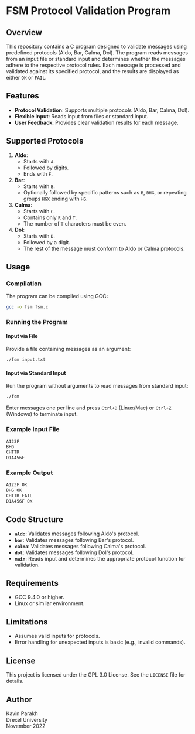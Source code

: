 
# FSM Protocol Validation Program

## Overview
This repository contains a C program designed to validate messages using predefined protocols (Aldo, Bar, Calma, Dol). The program reads messages from an input file or standard input and determines whether the messages adhere to the respective protocol rules. Each message is processed and validated against its specified protocol, and the results are displayed as either `OK` or `FAIL`.

## Features
- **Protocol Validation**: Supports multiple protocols (Aldo, Bar, Calma, Dol).
- **Flexible Input**: Reads input from files or standard input.
- **User Feedback**: Provides clear validation results for each message.

## Supported Protocols
1. **Aldo**:
   - Starts with `A`.
   - Followed by digits.
   - Ends with `F`.
2. **Bar**:
   - Starts with `B`.
   - Optionally followed by specific patterns such as `B`, `BHG`, or repeating groups `HGX` ending with `HG`.
3. **Calma**:
   - Starts with `C`.
   - Contains only `R` and `T`.
   - The number of `T` characters must be even.
4. **Dol**:
   - Starts with `D`.
   - Followed by a digit.
   - The rest of the message must conform to Aldo or Calma protocols.

## Usage

### Compilation
The program can be compiled using GCC:
```bash
gcc -o fsm fsm.c
```

### Running the Program
#### Input via File
Provide a file containing messages as an argument:
```bash
./fsm input.txt
```
#### Input via Standard Input
Run the program without arguments to read messages from standard input:
```bash
./fsm
```
Enter messages one per line and press `Ctrl+D` (Linux/Mac) or `Ctrl+Z` (Windows) to terminate input.

### Example Input File
```txt
A123F
BHG
CHTTR
D1A456F
```

### Example Output
```txt
A123F OK
BHG OK
CHTTR FAIL
D1A456F OK
```

## Code Structure
- **`aldo`**: Validates messages following Aldo's protocol.
- **`bar`**: Validates messages following Bar's protocol.
- **`calma`**: Validates messages following Calma's protocol.
- **`dol`**: Validates messages following Dol's protocol.
- **`main`**: Reads input and determines the appropriate protocol function for validation.

## Requirements
- GCC 9.4.0 or higher.
- Linux or similar environment.

## Limitations
- Assumes valid inputs for protocols.
- Error handling for unexpected inputs is basic (e.g., invalid commands).

## License
This project is licensed under the GPL 3.0 License. See the `LICENSE` file for details.

## Author
Kavin Parakh  
Drexel University  
November 2022
